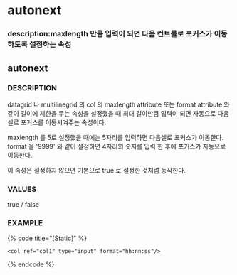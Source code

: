 # autonext

### description:maxlength 만큼 입력이 되면 다음 컨트롤로 포커스가 이동하도록 설정하는 속성

## autonext

### DESCRIPTION

datagrid 나 multilinegrid 의 col 의 maxlength attribute 또는 format attribute 와 같이 길이에 제한을 두는 속성을 설정했을 때 최대 길이만큼 입력이 되면 자동으로 다음 셀로 포커스를 이동시켜주는 속성이다.

maxlength 를 5로 설정했을 때에는 5자리를 입력하면 다음셀로 포커스가 이동한다. format 을 '9999' 와 같이 설정하면 4자리의 숫자를 입력 한 후에 포커스가 자동으로 이동한다.

이 속성은 설정하지 않으면 기본으로 true 로 설정한 것처럼 동작한다.

### VALUES

true / false

### EXAMPLE

{% code title="\[Static\]" %}
```markup
<col ref="col1" type="input" format="hh:nn:ss"/>
```
{% endcode %}

